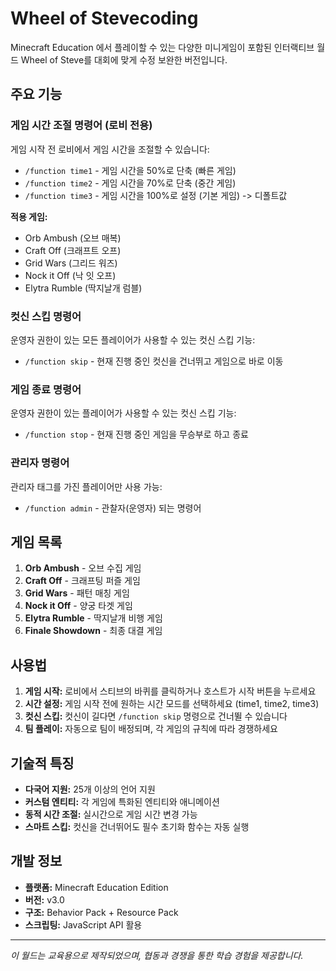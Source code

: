 # Wheel of Stevecoding

Minecraft Education 에서 플레이할 수 있는 다양한 미니게임이 포함된 인터랙티브 월드 Wheel of Steve를 대회에 맞게 수정 보완한 버전입니다. 

## 주요 기능

### 게임 시간 조절 명령어 (로비 전용)

게임 시작 전 로비에서 게임 시간을 조절할 수 있습니다:

- `/function time1` - 게임 시간을 50%로 단축 (빠른 게임)
- `/function time2` - 게임 시간을 70%로 단축 (중간 게임)  
- `/function time3` - 게임 시간을 100%로 설정 (기본 게임) -> 디폴트값

**적용 게임:**
- Orb Ambush (오브 매복)
- Craft Off (크래프트 오프) 
- Grid Wars (그리드 워즈)
- Nock it Off (낙 잇 오프)
- Elytra Rumble (딱지날개 럼블)

### 컷신 스킵 명령어

운영자 권한이 있는 모든 플레이어가 사용할 수 있는 컷신 스킵 기능:

- `/function skip` - 현재 진행 중인 컷신을 건너뛰고 게임으로 바로 이동

### 게임 종료 명령어

운영자 권한이 있는 플레이어가 사용할 수 있는 컷신 스킵 기능:

- `/function stop` - 현재 진행 중인 게임을 무승부로 하고 종료

### 관리자 명령어

관리자 태그를 가진 플레이어만 사용 가능:

- `/function admin` - 관찰자(운영자) 되는 명령어

## 게임 목록

1. **Orb Ambush** - 오브 수집 게임
2. **Craft Off** - 크래프팅 퍼즐 게임  
3. **Grid Wars** - 패턴 매칭 게임
4. **Nock it Off** - 양궁 타겟 게임
5. **Elytra Rumble** - 딱지날개 비행 게임
6. **Finale Showdown** - 최종 대결 게임

## 사용법

1. **게임 시작:** 로비에서 스티브의 바퀴를 클릭하거나 호스트가 시작 버튼을 누르세요
2. **시간 설정:** 게임 시작 전에 원하는 시간 모드를 선택하세요 (time1, time2, time3)
3. **컷신 스킵:** 컷신이 길다면 `/function skip` 명령으로 건너뛸 수 있습니다
4. **팀 플레이:** 자동으로 팀이 배정되며, 각 게임의 규칙에 따라 경쟁하세요

## 기술적 특징

- **다국어 지원:** 25개 이상의 언어 지원
- **커스텀 엔티티:** 각 게임에 특화된 엔티티와 애니메이션
- **동적 시간 조절:** 실시간으로 게임 시간 변경 가능
- **스마트 스킵:** 컷신을 건너뛰어도 필수 초기화 함수는 자동 실행

## 개발 정보

- **플랫폼:** Minecraft Education Edition
- **버전:** v3.0
- **구조:** Behavior Pack + Resource Pack
- **스크립팅:** JavaScript API 활용

---

*이 월드는 교육용으로 제작되었으며, 협동과 경쟁을 통한 학습 경험을 제공합니다.*
